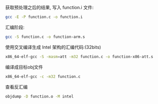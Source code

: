 获取预处理之后的结果, 写入 function.i 文件:

```bash
gcc -E -P function.c -o function.i
```

汇编阶段:

```bash
gcc -S function.c -o function-arm.s
```

使用交叉编译生成 Intel 架构的汇编代码:(32bits)

```bash
x86_64-elf-gcc -S -masm=att -m32 function.c -o function-x86-att.s
```

编译成目标obj文件

```bash
x86_64-elf-gcc -c -m32 function.c
```

查看反汇编

```bash
objdump -D function.o -M intel
```
